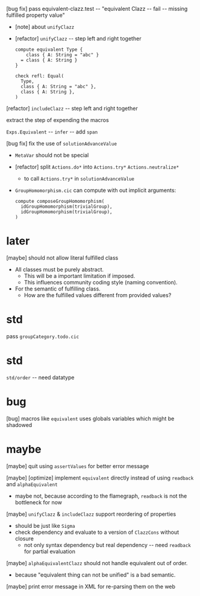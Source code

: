 [bug fix] pass equivalent-clazz.test -- "equivalent Clazz -- fail -- missing fulfilled property value"

- [note] about `unifyClazz`

- [refactor] `unifyClazz` -- step left and right together

  ```
  compute equivalent Type {
      class { A: String = "abc" }
    = class { A: String }
  }

  check refl: Equal(
    Type,
    class { A: String = "abc" },
    class { A: String },
  )
  ```

[refactor] `includeClazz` -- step left and right together

extract the step of expending the macros

`Exps.Equivalent` -- `infer` -- add `span`

[bug fix] fix the use of `solutionAdvanceValue`

- `MetaVar` should not be special

- [refactor] split `Actions.do*` into `Actions.try*` `Actions.neutralize*`

  - to call `Actions.try*` in `solutionAdvanceValue`

- `GroupHomomorphism.cic` can compute with out implicit arguments:

  ```
  compute composeGroupHomomorphism(
    idGroupHomomorphism(trivialGroup),
    idGroupHomomorphism(trivialGroup),
  )
  ```

# later

[maybe] should not allow literal fulfilled class

- All classes must be purely abstract.
  - This will be a important limitation if imposed.
  - This influences community coding style (naming convention).
- For the semantic of fulfilling class.
  - How are the fulfilled values different from provided values?

# std

pass `groupCategory.todo.cic`

# std

`std/order` -- need datatype

# bug

[bug] macros like `equivalent` uses globals variables which might be shadowed

# maybe

[maybe] quit using `assertValues` for better error message

[maybe] [optimize] implement `equivalent` directly instead of using `readback` and `alphaEquivalent`

- maybe not, because according to the flamegraph, `readback` is not the bottleneck for now

[maybe] `unifyClazz` & `includeClazz` support reordering of properties

- should be just like `Sigma`
- check dependency and evaluate to a version of `ClazzCons` without closure
  - not only syntax dependency but real dependency -- need `readback` for partial evaluation

[maybe] `alphaEquivalentClazz` should not handle equivalent out of order.

- because "equivalent thing can not be unified" is a bad semantic.

[maybe] print error message in XML for re-parsing them on the web
